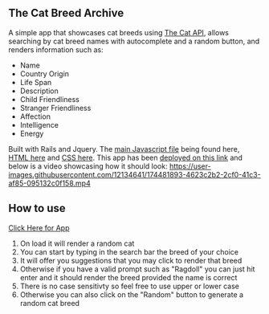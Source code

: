 
## The Cat Breed Archive

A simple app that showcases cat breeds using [The Cat API](https://thecatapi.com/), allows searching by cat breed names with autocomplete and a random button, and renders information such as:
  * Name
  * Country Origin  
  * Life Span
  * Description
  * Child Friendliness
  * Stranger Friendliness
  * Affection
  * Intelligence
  * Energy

  Built with Rails and Jquery. The [main Javascript file](https://github.com/Shushyy/Cats_Classified/blob/main/app/javascript/packs/application.js) being found here, [HTML here](https://github.com/Shushyy/Cats_Classified/blob/main/app/views/pages/home.html.erb) and [CSS here](https://github.com/Shushyy/Cats_Classified/blob/main/app/assets/stylesheets/application.scss). This app has been [deployed on this link](https://the-cat-breed-archive.herokuapp.com/) and below is a video showcasing how it should look:
https://user-images.githubusercontent.com/12134641/174481893-4623c2b2-2cf0-41c3-af85-095132c0f158.mp4

## How to use
[Click Here for App](https://the-cat-breed-archive.herokuapp.com/)

  1. On load it will render a random cat
  2. You can start by typing in the search bar the breed of your choice
  3. It will offer you suggestions that you may click to render that breed
  4. Otherwise if you have a valid prompt such as "Ragdoll" you can just hit enter and it should render the breed provided the name is correct
  5. There is no case sensitivty so feel free to use upper or lower case
  6. Otherwise you can also click on the "Random" button to generate a random cat breed




